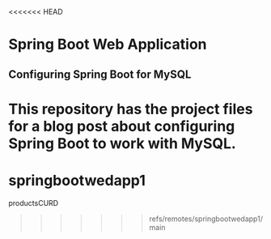 <<<<<<< HEAD
# Spring Boot Web Application
## Configuring Spring Boot for MySQL
This repository has the project files for a blog post about configuring Spring Boot to work with MySQL. 
===================
# springbootwedapp1
productsCURD
>>>>>>> refs/remotes/springbootwedapp1/main
